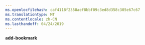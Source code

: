 ```yaml
---
ms.openlocfilehash: caf4118f2358aef8bbf09c3ed8d358c305e67c67
ms.translationtype: MT
ms.contentlocale: zh-CN
ms.lasthandoff: 04/24/2019
---
```

**add-bookmark**